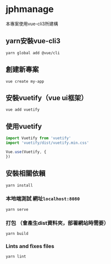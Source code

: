 # jphmanage

本專案使用vue-cli3所建構
## yarn安裝vue-cli3

```
yarn global add @vue/cli
```

## 創建新專案

```
vue create my-app
```

## 安裝vuetify（vue ui框架）

```
vue add vuetify
```

## 使用vuetify 
```                                                    main.js
import Vuetify from 'vuetify'
import 'vuetify/dist/vuetify.min.css'

Vue.use(Vuetify, {
})
```

## 安裝相關依賴
```
yarn install
```

### 本地端測試 網址`localhost:8080`
```
yarn serve
```

### 打包 （會產生dist資料夾，部署網站時需要）
```
yarn build
```

### Lints and fixes files
```
yarn lint
```
